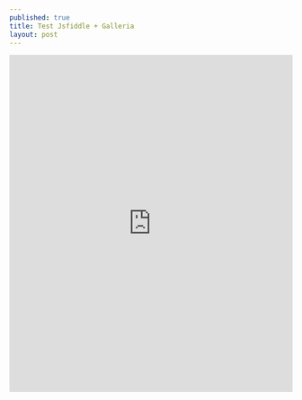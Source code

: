 ```yaml
---
published: true
title: Test Jsfiddle + Galleria
layout: post
---
```



<iframe width="100%" height="600" src="https://jsfiddle.net/qwzxc129/cq6nLao1/embedded/result,html,js,css/dark/" allowfullscreen="allowfullscreen" frameborder="0"></iframe>

<script async src="//jsfiddle.net/qwzxc129/cq6nLao1/embed/js,html,css,result/dark/"></script>
